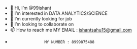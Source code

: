 - 👋 Hi, I’m @99ishant
- 👀 I’m interested in DATA ANALYTICS/SCIENCE
- 🌱 I’m currently looking for job
- 💞️ I’m looking to collaborate on
- 📫 How to reach me MY EMAIL : ishantsahu15@gmail.com
-                    MY NUMBER : 8999875488

<!---
99ishant/99ishant is a ✨ special ✨ repository because its `README.md` (this file) appears on your GitHub profile.
You can click the Preview link to take a look at your changes.
--->
